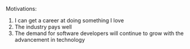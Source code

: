 Motivations:
1. I can get a career at doing something I love
2. The industry pays well
3. The demand for software developers will continue to grow with the advancement
in technology
